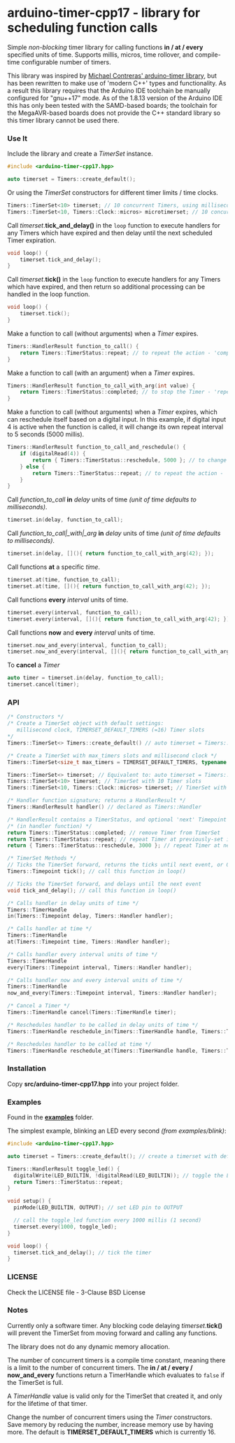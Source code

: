 # arduino-timer-cpp17 - library for scheduling function calls

Simple *non-blocking* timer library for calling functions **in / at / every** specified units of time. Supports millis, micros, time rollover, and compile-time configurable number of timers.

This library was inspired by [Michael Contreras' arduino-timer library](https://github.com/contrem/arduino-timer), but has been rewritten to make use of 'modern C++' types and
functionality. As a result this library requires that the Arduino IDE toolchain be manually configured for "gnu++17" mode. As of the 1.8.13 version of the Arduino IDE this has
only been tested with the SAMD-based boards; the toolchain for the MegaAVR-based boards does not provide the C++ standard library so this timer library cannot be used there.

### Use It

Include the library and create a *TimerSet* instance.
```cpp
#include <arduino-timer-cpp17.hpp>

auto timerset = Timers::create_default();
```

Or using the *TimerSet* constructors for different timer limits / time clocks.
```cpp
Timers::TimerSet<10> timerset; // 10 concurrent Timers, using millisecond clock
Timers::TimerSet<10, Timers::Clock::micros> microtimerset; // 10 concurrent Timers, using microsecond clock
```

Call *timerset*.**tick_and_delay()** in the ```loop``` function to execute handlers for any Timers
which have expired and then delay until the next scheduled Timer expiration.
```cpp
void loop() {
    timerset.tick_and_delay();
}
```

Call *timerset*.**tick()** in the ```loop``` function to execute handlers for any Timers
which have expired, and then return so additional processing can be handled in the loop function.
```cpp
void loop() {
    timerset.tick();
}
```

Make a function to call (without arguments) when a *Timer* expires.
```cpp
Timers::HandlerResult function_to_call() {
    return Timers::TimerStatus::repeat; // to repeat the action - 'completed' to stop
}
```

Make a function to call (with an argument) when a *Timer* expires.
```cpp
Timers::HandlerResult function_to_call_with_arg(int value) {
    return Timers::TimerStatus::completed; // to stop the Timer - 'repeat' to repeat the action
}
```

Make a function to call (without arguments) when a *Timer* expires, which can reschedule itself based
on a digital input. In this example, if digital input 4 is active when the function is called, it will
change its own repeat interval to 5 seconds (5000 millis).
```cpp
Timers::HandlerResult function_to_call_and_reschedule() {
    if (digitalRead(4)) {
        return { Timers::TimerStatus::reschedule, 5000 }; // to change the repeat interval to 5000 ms
    } else {
        return Timers::TimerStatus::repeat; // to repeat the action - 'completed' to stop
    }
}
```

Call *function\_to\_call* **in** *delay* units of time *(unit of time defaults to milliseconds)*.
```cpp
timerset.in(delay, function_to_call);
```

Call *function\_to\_call|_with|_arg* **in** *delay* units of time *(unit of time defaults to milliseconds)*.
```cpp
timerset.in(delay, [](){ return function_to_call_with_arg(42); });
```

Call functions **at** a specific *time*.
```cpp
timerset.at(time, function_to_call);
timerset.at(time, [](){ return function_to_call_with_arg(42); });
```

Call functions **every** *interval* units of time.
```cpp
timerset.every(interval, function_to_call);
timerset.every(interval, [](){ return function_to_call_with_arg(42); });
```

Call functions **now** and **every** *interval* units of time.
```cpp
timerset.now_and_every(interval, function_to_call);
timerset.now_and_every(interval, [](){ return function_to_call_with_arg(42); });
```

To **cancel** a *Timer*
```cpp
auto timer = timerset.in(delay, function_to_call);
timerset.cancel(timer);
```

### API

```cpp
/* Constructors */
/* Create a TimerSet object with default settings:
   millisecond clock, TIMERSET_DEFAULT_TIMERS (=16) Timer slots
*/
Timers::TimerSet<> Timers::create_default() // auto timerset = Timers::create_default();

/* Create a TimerSet with max_timers slots and millisecond clock */
Timers::TimerSet<size_t max_timers = TIMERSET_DEFAULT_TIMERS, typename clock = Clock::millis>()

Timers::TimerSet<> timerset; // Equivalent to: auto timerset = Timers::create_default();
Timers::TimerSet<10> timerset; // TimerSet with 10 Timer slots
Timers::TimerSet<10, Timers::Clock::micros> timerset; // TimerSet with 10 Timer slots and microsecond clock

/* Handler function signature; returns a HandlerResult */
Timers::HandlerResult handler() // declared as Timers::Handler

/* HandlerResult contains a TimerStatus, and optional 'next' Timepoint */
/* (in handler function) */
return Timers::TimerStatus::completed; // remove Timer from TimerSet
return Timers::TimerStatus::repeat; // repeat Timer at previously-set interval
return { Timers::TimerStatus::reschedule, 3000 }; // repeat Timer at new interval of 3000 clock ticks

/* TimerSet Methods */
// Ticks the TimerSet forward, returns the ticks until next event, or 0 if none
Timers::Timepoint tick(); // call this function in loop()

// Ticks the TimerSet forward, and delays until the next event
void tick_and_delay(); // call this function in loop()

/* Calls handler in delay units of time */
Timers::TimerHandle
in(Timers::Timepoint delay, Timers::Handler handler);

/* Calls handler at time */
Timers::TimerHandle
at(Timers::Timepoint time, Timers::Handler handler);

/* Calls handler every interval units of time */
Timers::TimerHandle
every(Timers::Timepoint interval, Timers::Handler handler);

/* Calls handler now and every interval units of time */
Timers::TimerHandle
now_and_every(Timers::Timepoint interval, Timers::Handler handler);

/* Cancel a Timer */
Timers::TimerHandle cancel(Timers::TimerHandle timer);

/* Reschedules handler to be called in delay units of time */
Timers::TimerHandle reschedule_in(Timers::TimerHandle handle, Timers::Timepoint delay);

/* Reschedules handler to be called at time */
Timers::TimerHandle reschedule_at(Timers::TimerHandle handle, Timers::Timepoint when);
```

### Installation

Copy **src/arduino-timer-cpp17.hpp** into your project folder.

### Examples

Found in the [**examples**](examples) folder.

The simplest example, blinking an LED every second *(from examples/blink)*:

```cpp
#include <arduino-timer-cpp17.hpp>

auto timerset = Timers::create_default(); // create a timerset with default settings

Timers::HandlerResult toggle_led() {
  digitalWrite(LED_BUILTIN, !digitalRead(LED_BUILTIN)); // toggle the LED
  return Timers::TimerStatus::repeat;
}

void setup() {
  pinMode(LED_BUILTIN, OUTPUT); // set LED pin to OUTPUT

  // call the toggle_led function every 1000 millis (1 second)
  timerset.every(1000, toggle_led);
}

void loop() {
  timerset.tick_and_delay(); // tick the timer
}
```

### LICENSE

Check the LICENSE file - 3-Clause BSD License

### Notes

Currently only a software timer. Any blocking code delaying *timerset*.**tick()** will prevent the TimerSet from moving forward and calling any functions.

The library does not do any dynamic memory allocation.

The number of concurrent timers is a compile time constant, meaning there is a limit to the number of concurrent timers. The **in / at / every / now_and_every**
functions return a TimerHandle which evaluates to ```false``` if the TimerSet is full.

A *TimerHandle* value is valid only for the TimerSet that created it, and only for the lifetime of that timer.

Change the number of concurrent timers using the *Timer* constructors. Save memory by reducing the number, increase memory use by having more. The default is **TIMERSET_DEFAULT_TIMERS** which is currently 16.
